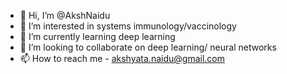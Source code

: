 - 👋 Hi, I’m @AkshNaidu
- 👀 I’m interested in systems immunology/vaccinology
- 🌱 I’m currently learning deep learning
- 💞️ I’m looking to collaborate on deep learning/ neural networks
- 📫 How to reach me - akshyata.naidu@gmail.com

<!---
AkshNaidu/AkshNaidu is a ✨ special ✨ repository because its `README.md` (this file) appears on your GitHub profile.
You can click the Preview link to take a look at your changes.
--->
